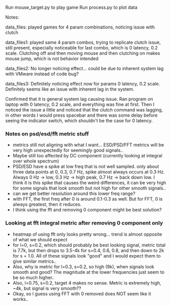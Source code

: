 Run mouse_target.py to play game
Run process.py to plot data

Notes:

data_files:
played games for 4 param combinations, noticing issue with clutch

data_files1:
played same 4 param combos, trying to replicate clutch issue, still present, especially noticeable for last combo, which is 0 latency, 0.2 scale. Clutching off and then moving mouse and then clutching on makes mouse jump, which is not behavior intended

data_files2:
No longer noticing effect... could be due to inherent system lag with VMware instead of code bug?

data_files3:
Definitely noticing effect now for params 0 latency, 0.2 scale. Definitely seems like an issue with inherent lag in the system.

Confirmed that it is general system lag causing issue. Ran program on laptop with 0 latency, 0.2 scale, and everything was fine at first. Then I noticed the issue a little and noticed that the clutch command was lagging, in other words I would press spacebar and there was some delay before seeing the indicator switch, which shouldn't be the case for 0 latency.

### Notes on psd/esd/fft metric stuff

- metrics still not aligning with what I want... ESD/PSD/FFT metrics will be very high unexpectedly for seemingly good signals..
- Maybe still too affected by DC component (currently looking at integral over whole spectrum)
- PSD/ESD have a spike at low freq that is not well sampled. only about three data points at 0, 0.3, 0.7 Hz, spike almost always occurs at 0.3 Hz. Always 0 Hz -> low, 0.3 Hz -> high peak, 0.7 Hz -> back down low. I think it is this spike that causes the weird differences, it can be very high for some signals that look smooth but not high for other smooth signals..
- can we get better resolution around this lower freq range?
- with FFT, the first freq after 0 is around 0.1-0.3 as well. But for FFT, 0 is always greatest, then it reduces.
- I think using the fft and removing 0 component might be best solution?

### Looking at fft integral metric after removing 0 component only
- heatmap of using fft only looks pretty wrong... trend is almost opposite of what we should expect
- for l=0, s=0.2, which should probably be best looking signal, metric total is 7.7k, but then drops to 3.5-4k for s=0.4, 0.6, 0.8, and then down to 2k for s = 1.0. All of these signals look "good" and I would expect them to give similar metrics..
- Also, why is metric for l=0.3, s=0.2, so high (9k), when signals look smooth and good? The magnitude at the lower frequencies just seem to be so much higher..
- Also, l=0.75, s=0.2, target 4 makes no sense. Metric is extremely high, ~4k, but signal is very smooth??
- Okay, so I guess using FFT with 0 removed does NOT seem like it works..